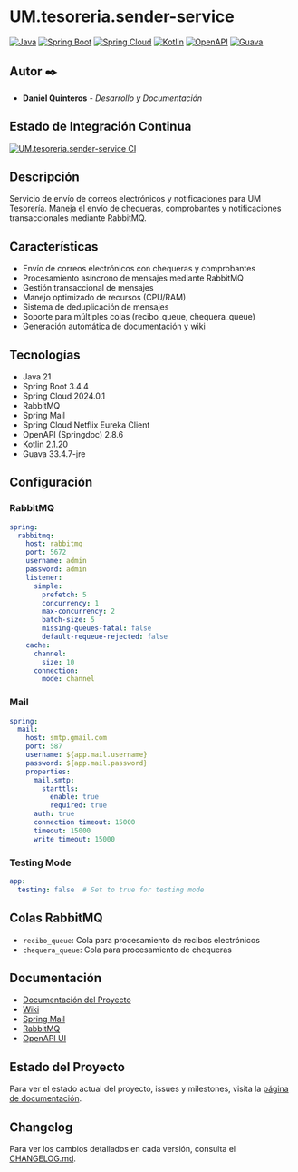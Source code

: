 # UM.tesoreria.sender-service

[![Java](https://img.shields.io/badge/Java-21-red.svg)](https://www.java.com/)
[![Spring Boot](https://img.shields.io/badge/Spring%20Boot-3.4.4-brightgreen.svg)](https://spring.io/projects/spring-boot)
[![Spring Cloud](https://img.shields.io/badge/Spring%20Cloud-2024.0.1-blue.svg)](https://spring.io/projects/spring-cloud)
[![Kotlin](https://img.shields.io/badge/Kotlin-2.1.20-purple.svg)](https://kotlinlang.org/)
[![OpenAPI](https://img.shields.io/badge/OpenAPI-2.8.6-lightblue.svg)](https://www.openapis.org/)
[![Guava](https://img.shields.io/badge/Guava-33.4.7-jre-orange.svg)](https://github.com/google/guava)

## Autor ✒️

* **Daniel Quinteros** - *Desarrollo y Documentación*

## Estado de Integración Continua

[![UM.tesoreria.sender-service CI](https://github.com/UM-services/UM.tesoreria.sender-service/actions/workflows/maven.yml/badge.svg?branch=main)](https://github.com/UM-services/UM.tesoreria.sender-service/actions/workflows/maven.yml)

## Descripción

Servicio de envío de correos electrónicos y notificaciones para UM Tesorería. Maneja el envío de chequeras, comprobantes y notificaciones transaccionales mediante RabbitMQ.

## Características

- Envío de correos electrónicos con chequeras y comprobantes
- Procesamiento asíncrono de mensajes mediante RabbitMQ
- Gestión transaccional de mensajes
- Manejo optimizado de recursos (CPU/RAM)
- Sistema de deduplicación de mensajes
- Soporte para múltiples colas (recibo_queue, chequera_queue)
- Generación automática de documentación y wiki

## Tecnologías

- Java 21
- Spring Boot 3.4.4
- Spring Cloud 2024.0.1
- RabbitMQ
- Spring Mail
- Spring Cloud Netflix Eureka Client
- OpenAPI (Springdoc) 2.8.6
- Kotlin 2.1.20
- Guava 33.4.7-jre

## Configuración

### RabbitMQ

```yaml
spring:
  rabbitmq:
    host: rabbitmq
    port: 5672
    username: admin
    password: admin
    listener:
      simple:
        prefetch: 5
        concurrency: 1
        max-concurrency: 2
        batch-size: 5
        missing-queues-fatal: false
        default-requeue-rejected: false
    cache:
      channel:
        size: 10
      connection:
        mode: channel
```

### Mail

```yaml
spring:
  mail:
    host: smtp.gmail.com
    port: 587
    username: ${app.mail.username}
    password: ${app.mail.password}
    properties:
      mail.smtp:
        starttls:
          enable: true
          required: true
      auth: true
      connection timeout: 15000
      timeout: 15000
      write timeout: 15000
```

### Testing Mode

```yaml
app:
  testing: false  # Set to true for testing mode
```

## Colas RabbitMQ

- `recibo_queue`: Cola para procesamiento de recibos electrónicos
- `chequera_queue`: Cola para procesamiento de chequeras

## Documentación

- [Documentación del Proyecto](https://um-services.github.io/UM.tesoreria.sender-service)
- [Wiki](https://github.com/UM-services/UM.tesoreria.sender-service/wiki)
- [Spring Mail](https://docs.spring.io/spring-framework/reference/integration/email.html)
- [RabbitMQ](https://www.rabbitmq.com/documentation.html)
- [OpenAPI UI](http://localhost:8080/swagger-ui.html)

## Estado del Proyecto

Para ver el estado actual del proyecto, issues y milestones, visita la [página de documentación](https://um-services.github.io/UM.tesoreria.sender-service/project-documentation.html).

## Changelog

Para ver los cambios detallados en cada versión, consulta el [CHANGELOG.md](CHANGELOG.md).
